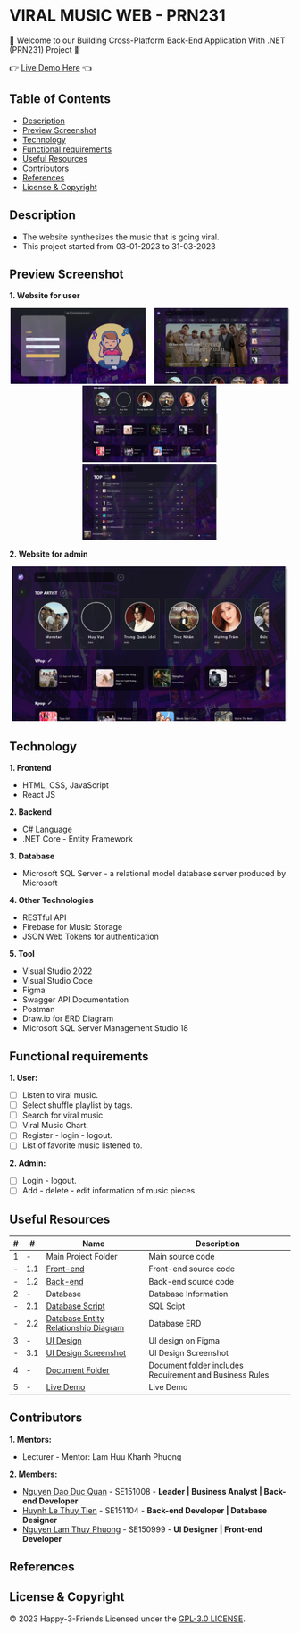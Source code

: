 # VIRAL MUSIC WEB - PRN231

:wave: Welcome to our Building Cross-Platform Back-End Application With .NET (PRN231) Project :wave:

:point_right: [Live Demo Here](https://youtu.be/55RuJXYfV-M?si=5co0a_88qqrX6dg8) :point_left:

## Table of Contents
- [Description](#description)
- [Preview Screenshot](#preview-screenshot)
- [Technology](#technology)
- [Functional requirements](#functional-requirements)
- [Useful Resources](#useful-resources)
- [Contributors](#contributors)
- [References](#references)
- [License & Copyright](#license--copyright)

## Description
- The website synthesizes the music that is going viral.
- This project started from 03-01-2023 to 31-03-2023

## Preview Screenshot

**1. Website for user**

<div align="center">
  <img src="https://raw.githubusercontent.com/HAPPY-3-FRIENDS/viral-music-back-end/main/UI/screenshot/user-login.png" alt="User Login" width="48%"></img> &nbsp;&nbsp; <img src="https://raw.githubusercontent.com/HAPPY-3-FRIENDS/viral-music-back-end/main/UI/screenshot/user-home.png" alt="User Home" width="48%"></img> &nbsp;&nbsp; <img src="https://raw.githubusercontent.com/HAPPY-3-FRIENDS/viral-music-back-end/main/UI/screenshot/user-top.png" alt="User Top" width="48%"></img> &nbsp;&nbsp; <img src="https://raw.githubusercontent.com/HAPPY-3-FRIENDS/viral-music-back-end/main/UI/screenshot/user-top-chart.png" alt="User Top Chart" width="48%"></img>
</div>

**2. Website for admin**

<div align="center">
  <img src="https://raw.githubusercontent.com/HAPPY-3-FRIENDS/viral-music-back-end/main/UI/screenshot/admin.png" alt="User Login" width="98%"></img>
</div>
  
## Technology
**1. Frontend**
  - HTML, CSS, JavaScript
  - React JS

**2. Backend**
  - C# Language
  - .NET Core - Entity Framework

**3. Database**
  - Microsoft SQL Server - a relational model database server produced by Microsoft

**4. Other Technologies**
- RESTful API
- Firebase for Music Storage
- JSON Web Tokens for authentication

**5. Tool**
  - Visual Studio 2022
  - Visual Studio Code 
  - Figma
  - Swagger API Documentation
  - Postman
  - Draw.io for ERD Diagram
  - Microsoft SQL Server Management Studio 18

## Functional requirements

**1. User:**
- [ ] Listen to viral music.
- [ ] Select shuffle playlist by tags.
- [ ] Search for viral music.
- [ ] Viral Music Chart.
- [ ] Register - login - logout.
- [ ] List of favorite music listened to.

**2. Admin:**
- [ ] Login - logout. 
- [ ] Add - delete - edit information of music pieces.

## Useful Resources

#| #| Name | Description
-| -| ---- | -----------
1| -| Main Project Folder | Main source code
-| 1.1| [Front-end](https://github.com/HAPPY-3-FRIENDS/viral-music-web) | Front-end source code
-| 1.2| [Back-end](https://github.com/HAPPY-3-FRIENDS/viral-music-back-end) | Back-end source code
2| -| Database | Database Information
-| 2.1| [Database Script](https://github.com/HAPPY-3-FRIENDS/viral-music-back-end/blob/main/database/ViralMusicDBScript.sql) | SQL Scipt
-| 2.2| [Database Entity Relationship Diagram]() | Database ERD
3| -| [UI Design](https://www.figma.com/proto/HDnvo2txSBeXvzgSTHeUyj/PRN231---Viral-Music-Web?node-id=12-263&scaling=scale-down&page-id=0%3A1&starting-point-node-id=17%3A293&show-proto-sidebar=1) | UI design on Figma
-| 3.1| [UI Design Screenshot](https://github.com/HAPPY-3-FRIENDS/viral-music-back-end/tree/main/UI) | UI Design Screenshot
4| -| [Document Folder](https://github.com/HAPPY-3-FRIENDS/viral-music-back-end/tree/main/Requirement) | Document folder includes Requirement and Business Rules
5| -| [Live Demo](https://youtu.be/55RuJXYfV-M?si=5co0a_88qqrX6dg8) | Live Demo

## Contributors
**1. Mentors:**
- Lecturer - Mentor: Lam Huu Khanh Phuong

**2. Members:**
- [Nguyen Dao Duc Quan](https://github.com/dq-qiji) - SE151008 - **Leader | Business Analyst | Back-end Developer**
- [Huynh Le Thuy Tien](https://github.com/tienhuynh-tn) - SE151104 - **Back-end Developer | Database Designer**
- [Nguyen Lam Thuy Phuong](https://github.com/nguyenlamthuyphuong25) - 	SE150999 - **UI Designer | Front-end Developer**

## References

## License & Copyright
&copy; 2023 Happy-3-Friends Licensed under the [GPL-3.0 LICENSE](https://github.com/HAPPY-3-FRIENDS/viral-music-back-end/blob/main/LICENSE).
